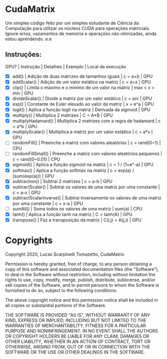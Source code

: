 # CudaMatrix

Um simples código feito por um simples estudante de Ciência da Computação para utilizar os núcleos CUDA para operações matriciais. Ignore erros, vazamentos de memória e operações não otimizadas, ainda estou aprendendo. e.e


## Instruções:

GPU? | Instrução | Detalhes | Exemplo | Local de execução

- [x] add() | Adição de duas matrizes de tamanhos iguais | c = a+b | GPU
- [x] addScalar() | Adição de um valor estático na matriz | c = a+x | GPU
- [x] clip() | Limita o máximo e o mínimo de um valor na matriz | max < x > min | GPU
- [x] divideScalar() | Divide a matriz por um valor estático | c = a/x | GPU
- [x] exp() | Constante de Euler elevado ao valor da matriz | x = e^a | GPU
- [x] logit() | Aplica a função logit na matriz | Derivada da sigmoid | GPU
- [x] multiply() | Multiplica 2 matrizes | C = A*B | GPU
- [x] multiplyHadamard() | Multiplica 2 matrizes com a regra de hadamard | c = a*b | GPU
- [x] multiplyScalar() | Multiplica a matriz por um valor estático | c = a*x | GPU
- [ ] randomFill() | Preenche a matriz com valores aleatórios | c = rand(0~1) | CPU
- [ ] randomFillSmall() | Preenche a matriz com valores aleatórios pequenos | c = rand(0~0.01) | CPU
- [x] sigmoid() | Aplica a função sigmoid na matriz | c = 1 / (1+e^-a) | GPU
- [x] softmax() | Aplica a função softmax na matriz | c = exp(a) / (sum(exp(a))) | GPU
- [x] subtraction() | Subtrai 2 matrizes | c = a-b | GPU
- [x] subtractScalar() | Subtrai os valores de uma matriz por uma constante | c = a-x | GPU
- [x] subtractScalarInverse() | Subtrai inversamente os valores de uma matriz por uma constante | c = x-a | GPU
- [ ] sumAll() | Soma todos os valores de uma matriz | sum(a) | CPU
- [x] tanh() | Aplica a função tanh na matriz | C = tanh(A) | GPU
- [x] transpose() | Faz a transposição da matriz | C(i,j) = A(j,i) | GPU

# Copyrights

Copyright 2020, Lucas Scarpinelli Tomazetto, CudaMatrix

Permission is hereby granted, free of charge, to any person obtaining a copy of this software and associated documentation files (the "Software"), to deal in the Software without restriction, including without limitation the rights to use, copy, modify, merge, publish, distribute, sublicense, and/or sell copies of the Software, and to permit persons to whom the Software is furnished to do so, subject to the following conditions:

The above copyright notice and this permission notice shall be included in all copies or substantial portions of the Software.

THE SOFTWARE IS PROVIDED "AS IS", WITHOUT WARRANTY OF ANY KIND, EXPRESS OR IMPLIED, INCLUDING BUT NOT LIMITED TO THE WARRANTIES OF MERCHANTABILITY, FITNESS FOR A PARTICULAR PURPOSE AND NONINFRINGEMENT. IN NO EVENT SHALL THE AUTHORS OR COPYRIGHT HOLDERS BE LIABLE FOR ANY CLAIM, DAMAGES OR OTHER LIABILITY, WHETHER IN AN ACTION OF CONTRACT, TORT OR OTHERWISE, ARISING FROM, OUT OF OR IN CONNECTION WITH THE SOFTWARE OR THE USE OR OTHER DEALINGS IN THE SOFTWARE.

